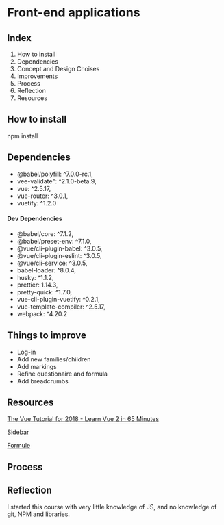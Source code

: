 # Front-end applications

## Index

1. How to install
2. Dependencies
3. Concept and Design Choises
4. Improvements
5. Process
6. Reflection
7. Resources

## How to install

npm install

## Dependencies

- @babel/polyfill: ^7.0.0-rc.1,
- vee-validate": ^2.1.0-beta.9,
- vue: ^2.5.17,
- vue-router: ^3.0.1,
- vuetify: ^1.2.0

#### Dev Dependencies

- @babel/core: ^7.1.2,
- @babel/preset-env: ^7.1.0,
- @vue/cli-plugin-babel: ^3.0.5,
- @vue/cli-plugin-eslint: ^3.0.5,
- @vue/cli-service: ^3.0.5,
- babel-loader: ^8.0.4,
- husky: ^1.1.2,
- prettier: 1.14.3,
- pretty-quick: ^1.7.0,
- vue-cli-plugin-vuetify: ^0.2.1,
- vue-template-compiler: ^2.5.17,
- webpack: ^4.20.2

## Things to improve

- Log-in
- Add new families/children
- Add markings
- Refine questionaire and formula
- Add breadcrumbs

## Resources

[The Vue Tutorial for 2018 - Learn Vue 2 in 65 Minutes](https://www.youtube.com/watch?v=78tNYZUS-ps)

[Sidebar](https://lusaxweb.github.io/vuesax/components/sideBar.html#default)

[Formule](https://alligator.io/vuejs/computed-properties/)

## Process

## Reflection

I started this course with very little knowledge of JS, and no knowledge of git, NPM and libraries.
